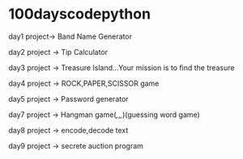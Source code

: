 # 100dayscodepython
day1 project-> Band Name Generator

day2 project -> Tip Calculator

day3 project -> Treasure Island...Your mission is to find the treasure

day4 project -> ROCK,PAPER,SCISSOR game

day5 project -> Password generator

day7 project -> Hangman game(_,_,_,_)(guessing word game)

day8 project -> encode,decode text

day9 project -> secrete auction program
